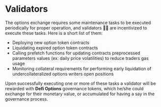 # Validators

The options exchange requires some maintenance tasks to be executed periodically for proper operation, and validators 🕵️‍♀️ are incentivized to execute these tasks. Here is a short list of them:

* Deploying new option token contracts
* Liquidating expired option token contracts
* Calling prefetch functions for updating contracts preprocessed parameters values (ex: daily price volatilities) to reduce traders gas usage
* Monitoring collateral requirements for performing early liquidation of undercollateralized options writers open positions

Upon successfully executing one or more of these tasks a validator will be rewarded with **Defi Options** governance tokens, which he/she could exchange for their monetary value, or accumulated for having a say in the governance process.
